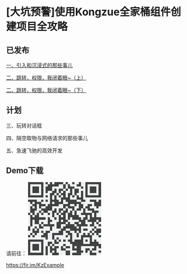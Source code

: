 # [大坑预警]使用Kongzue全家桶组件创建项目全攻略

## 已发布

[一、引入和沉浸式的那些事儿](https://www.jianshu.com/p/fac880bba8e6)

[二、跳转，权限，我闭着眼~（上）](https://www.jianshu.com/p/fb5ff52f0a53)

[二、跳转，权限，我闭着眼~（下）](https://www.jianshu.com/p/862fa4fecd9c)

## 计划

三、玩转对话框

四、隔空取物与网络请求的那些事儿

五、急速飞驰的高效开发

## Demo下载

请前往：
![Kongzue's Dialog Demo](https://github.com/kongzue/Res/raw/master/app/src/main/res/mipmap-xxxhdpi/download_example.png)

https://fir.im/KzExample

